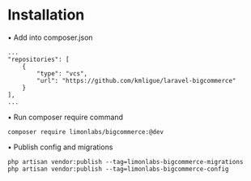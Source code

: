 # Installation
&bullet; Add into composer.json
```
...
"repositories": [
    {
        "type": "vcs",
        "url": "https://github.com/kmligue/laravel-bigcommerce"
    }
],
...
```
&bullet; Run composer require command
```
composer require limonlabs/bigcommerce:@dev
```
&bullet; Publish config and migrations
```
php artisan vendor:publish --tag=limonlabs-bigcommerce-migrations
php artisan vendor:publish --tag=limonlabs-bigcommerce-config
```
